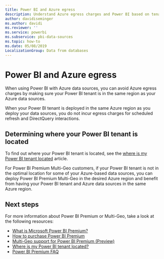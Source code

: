 ```yaml
---
title: Power BI and Azure egress
description: Understand Azure egress charges and Power BI based on tenant location and Power BI Premium
author: davidiseminger
ms.author: davidi
ms.reviewer: ''
ms.service: powerbi
ms.subservice: pbi-data-sources
ms.topic: how-to
ms.date: 05/08/2019
LocalizationGroup: Data from databases
---
```

# Power BI and Azure egress

When using Power BI with Azure data sources, you can avoid Azure egress charges by making sure your Power BI tenant is in the same region as your Azure data sources.

When your Power BI tenant is deployed in the same Azure region as you deploy your data sources, you do not incur egress charges for scheduled refresh and DirectQuery interactions. 

## Determining where your Power BI tenant is located

To find out where your Power BI tenant is located, see the [where is my Power BI tenant located](../admin/service-admin-where-is-my-tenant-located.md) article.

For Power BI Premium Multi-Geo customers, if your Power BI tenant is not in the optimal location for some of your Azure-based data sources, you can deploy Power BI Premium Multi-Geo in the desired Azure region and benefit from having your Power BI tenant and Azure data sources in the same Azure region.

## Next steps

For more information about Power BI Premium or Multi-Geo, take a look at the following resources:

* [What is Microsoft Power BI Premium?](../admin/service-premium-what-is.md)
* [How to purchase Power BI Premium](../admin/service-admin-premium-purchase.md)
* [Multi-Geo support for Power BI Premium (Preview)](../admin/service-admin-premium-multi-geo.md)
* [Where is my Power BI tenant located?](../admin/service-admin-where-is-my-tenant-located.md)
* [Power BI Premium FAQ](../admin/service-premium-faq.md)
